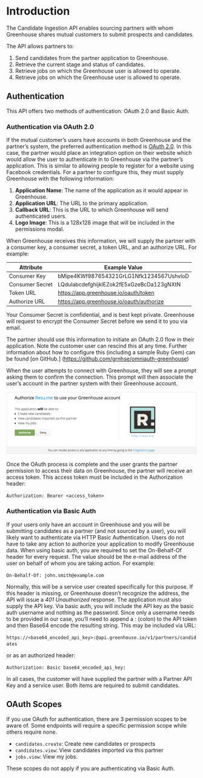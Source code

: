 # Introduction

The Candidate Ingestion API enables sourcing partners with whom Greenhouse shares mutual customers to submit prospects and candidates.

The API allows partners to:

1. Send candidates from the partner application to Greenhouse.
2. Retrieve the current stage and status of candidates.
3. Retrieve jobs on which the Greenhouse user is allowed to operate.
4. Retrieve jobs on which the Greenhouse user is allowed to operate.

## Authentication

This API offers two methods of authentication: OAuth 2.0 and Basic Auth.

### Authentication via OAuth 2.0

If the mutual customer’s users have accounts in both Greenhouse and the partner’s system, the preferred authentication method is [OAuth 2.0](https://tools.ietf.org/html/rfc6749). In this case, the partner would place an integration option on their website which would allow the user to authenticate in to Greenhouse via the partner’s application. This is similar to allowing people to register for a website using Facebook credentials. For a partner to configure this, they must supply Greenhouse with the following information:

1. **Application Name**: The name of the application as it would appear in Greenhouse.
2. **Application URL**: The URL to the primary application.
3. **Callback URL**: This is the URL to which Greenhouse will send
authenticated users.
4. **Logo Image**: This is a 128x128 image that will be included in the
permissions modal.

When Greenhouse receives this information, we will supply the partner with a consumer key, a consumer secret, a token URL, and an authorize URL. For example:


Attribute | Example Value
-------------- | -------------- 
Consumer Key| bMipe4KWf987654321GrLG1Nfk1234567UshvloD
Consumer Secret | LQdulabcdefghijklEZok2fE5xGzeBcDa123gNXtN
Token URL| https://app.greenhouse.io/oauth/token
Authorize URL | https://app.greenhouse.io/oauth/authorize

<aside class="notice">
Your Consumer Secret is confidential, and is best kept private. Greenhouse will request to encrypt the Consumer Secret before we send it to you via email. 
</aside>

The partner should use this information to initiate an OAuth 2.0 flow in their application. Note the customer user can rescind this at any time. Further information about how to configure this (including a sample Ruby Gem) can be found [on GitHub.] (https://github.com/grnhse/omniauth-greenhouse)

When the user attempts to connect with Greenhouse, they will see a prompt asking them to confirm the connection. This prompt will then associate the user’s account in the partner system with their Greenhouse account.

<img src="/images/prompt.png" alt= "Prompt Image" max-width>

Once the OAuth process is complete and the user grants the partner permission to access their data on Greenhouse, the partner will receive an access token.  This access token must be included in the Authorization header:

`Authorization: Bearer <access_token>`

### Authentication via Basic Auth

If your users only have an account in Greenhouse and you will be submitting candidates as a partner (and not sourced by a user), you will likely want to authenticate via HTTP Basic Authentication. Users do not have to take any action to authorize your application to modify Greenhouse data. When using basic auth, you are required to set the On-Behalf-Of header for every request. The value should be the e-mail address of the user on behalf of whom you are taking action. For example:

`On-Behalf-Of: john.smith@example.com`

Normally, this will be a service user created specifically for this purpose. If this header is missing, or Greenhouse doesn’t recognize the address, the API will issue a *401 Unauthorized* response. The application must also supply the API key. Via basic auth, you will include the API key as the basic auth username and nothing as the password. Since only a username needs to be provided in our case, you’ll need to append a : (colon) to the API token and then Base64 encode the resulting string. This may be included via URL:

`https://<base64_encoded_api_key>:@api.greenhouse.io/v1/partners/candidates`

or as an authorized header:

`Authorization: Basic base64_encoded_api_key:`

In all cases, the customer will have supplied the partner with a Partner API Key and a service user. Both items are required to submit candidates.

## OAuth Scopes
If you use OAuth for authentication, there are 3 permission scopes to be aware of. Some endpoints will require a specific permission scope while others require none.

* `candidates.create`: Create new candidates or prospects
* `candidates.view`: View candidates imported via this partner
* `jobs.view`: View my jobs.

<aside class="warning">
These scopes do not apply if you are authenticating via Basic Auth.
</aside>